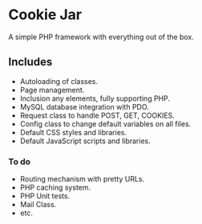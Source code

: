 # Cookie Jar

A simple PHP framework with everything out of the box.

## Includes

* Autoloading of classes.
* Page management.
* Inclusion any elements, fully supporting PHP.
* MySQL database integration with PDO.
* Request class to handle POST, GET, COOKIES.
* Config class to change default variables on all files.
* Default CSS styles and libraries.
* Default JavaScript scripts and libraries.

### To do

* Routing mechanism with pretty URLs.
* PHP caching system.
* PHP Unit tests.
* Mail Class.
* etc.